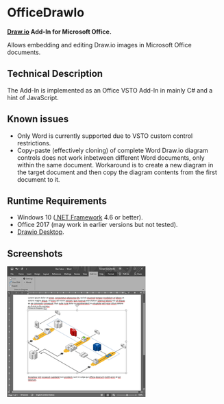 # OfficeDrawIo
**[Draw.io](https://about.draw.io/) Add-In for Microsoft Office.**

Allows embedding and editing Draw.io images in Microsoft Office documents.

Technical Description
-----------
The Add-In is implemented as an Office VSTO Add-In in mainly C# and a hint of JavaScript.

Known issues
------------
- Only Word is currently supported due to VSTO custom control restrictions.
- Copy-paste (effectively cloning) of complete Word Draw.io diagram controls does not work inbetween different Word documents, only within the same document. Workaround is to create a new diagram in the target document and then copy the diagram contents from the first document to it.

Runtime Requirements
--------------------
- Windows 10 ([.NET Framework](https://dotnet.microsoft.com/download/dotnet-framework) 4.6 or better).
- Office 2017 (may work in earlier versions but not tested).
- [Drawio Desktop](https://about.draw.io/integrations/).

Screenshots
-----------
[![raspikey-diagram](screen1_tn.png)](screen1.png)

